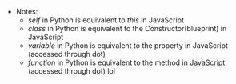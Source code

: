 - Notes:
  - _self_ in Python is equivalent to _this_ in JavaScript
  - _class_ in Python is equivalent to the Constructor(blueprint) in JavaScript
  - _variable_ in Python is equivalent to the property in JavaScript (accessed through dot)
  - _function_ in Python is equivalent to the method in JavaScript (accessed through dot)
lol